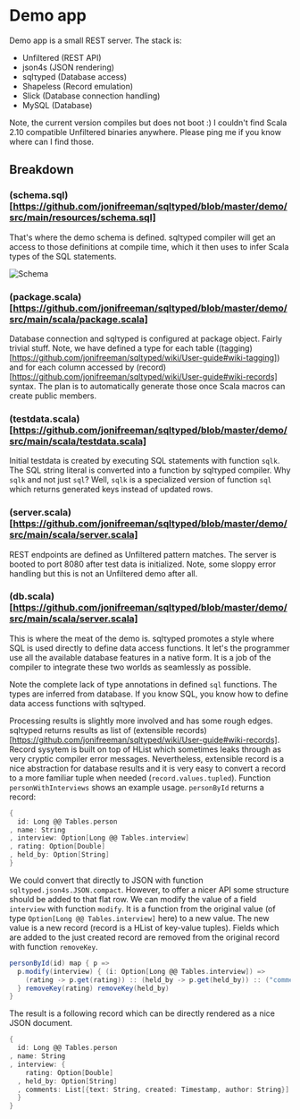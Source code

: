 Demo app
========

Demo app is a small REST server. The stack is:

* Unfiltered (REST API)
* json4s (JSON rendering)
* sqlτyped (Database access)
* Shapeless (Record emulation)
* Slick (Database connection handling)
* MySQL (Database)

Note, the current version compiles but does not boot :) I couldn't find Scala 2.10 compatible Unfiltered binaries anywhere. Please ping me if you know where can I find those.

Breakdown
---------

### (schema.sql)[https://github.com/jonifreeman/sqltyped/blob/master/demo/src/main/resources/schema.sql] ###

That's where the demo schema is defined. sqlτyped compiler will get an access to those definitions at compile time, which it then uses to infer Scala types of the SQL statements.

![Schema](http://yuml.me/d0e5d450)


### (package.scala)[https://github.com/jonifreeman/sqltyped/blob/master/demo/src/main/scala/package.scala] ###

Database connection and sqlτyped is configured at package object. Fairly trivial stuff. Note, we have defined a type for each table ((tagging)[https://github.com/jonifreeman/sqltyped/wiki/User-guide#wiki-tagging]) and for each column accessed by (record)[https://github.com/jonifreeman/sqltyped/wiki/User-guide#wiki-records] syntax. The plan is to automatically generate those once Scala macros can create public members. 

### (testdata.scala)[https://github.com/jonifreeman/sqltyped/blob/master/demo/src/main/scala/testdata.scala] ###

Initial testdata is created by executing SQL statements with function ```sqlk```. The SQL string literal is converted into a function by sqlτyped compiler. Why ```sqlk``` and not just ```sql```? Well, ```sqlk``` is a specialized version of function ```sql``` which returns generated keys instead of updated rows.

### (server.scala)[https://github.com/jonifreeman/sqltyped/blob/master/demo/src/main/scala/server.scala] ###

REST endpoints are defined as Unfiltered pattern matches. The server is booted to port 8080 after test data is initialized. Note, some sloppy error handling but this is not an Unfiltered demo after all.

### (db.scala)[https://github.com/jonifreeman/sqltyped/blob/master/demo/src/main/scala/server.scala] ###

This is where the meat of the demo is. sqlτyped promotes a style where SQL is used directly to define data access functions. It let's the programmer use all the available database features in a native form. It is a job of the compiler to integrate these two worlds as seamlessly as possible.

Note the complete lack of type annotations in defined ```sql``` functions. The types are inferred from database. If you know SQL, you know how to define data access functions with sqlτyped.

Processing results is slightly more involved and has some rough edges. sqlτyped returns results as list of (extensible records)[https://github.com/jonifreeman/sqltyped/wiki/User-guide#wiki-records]. Record sysytem is built on top of HList which sometimes leaks through as very cryptic compiler error messages. Nevertheless, extensible record is a nice abstraction for database results and it is very easy to convert a record to a more familiar tuple when needed (```record.values.tupled```). Function ```personWithInterviews``` shows an example usage. ```personById``` returns a record:

```scala
{
  id: Long @@ Tables.person
, name: String
, interview: Option[Long @@ Tables.interview]
, rating: Option[Double]
, held_by: Option[String]
}
```

We could convert that directly to JSON with function ```sqltyped.json4s.JSON.compact```. However, to offer a nicer API some structure should be added to that flat row. We can modify the value of a field ```interview``` with function ```modify```. It is a function from the original value (of type ```Option[Long @@ Tables.interview]``` here) to a new value. The new value is a new record (record is a HList of key-value tuples). Fields which are added to the just created record are removed from the original record with function ```removeKey```.

```scala
personById(id) map { p =>
  p.modify(interview) { (i: Option[Long @@ Tables.interview]) =>
    (rating -> p.get(rating)) :: (held_by -> p.get(held_by)) :: ("comments" -> (i map comments.apply)) :: HNil
  } removeKey(rating) removeKey(held_by)
}
```

The result is a following record which can be directly rendered as a nice JSON document.

```scala
{
  id: Long @@ Tables.person
, name: String
, interview: {
    rating: Option[Double]
  , held_by: Option[String]
  , comments: List[{text: String, created: Timestamp, author: String}]
  }
}
```
